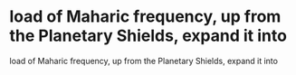 # load of Maharic frequency, up from the Planetary Shields, expand it into

load of Maharic frequency, up from the Planetary Shields, expand it into